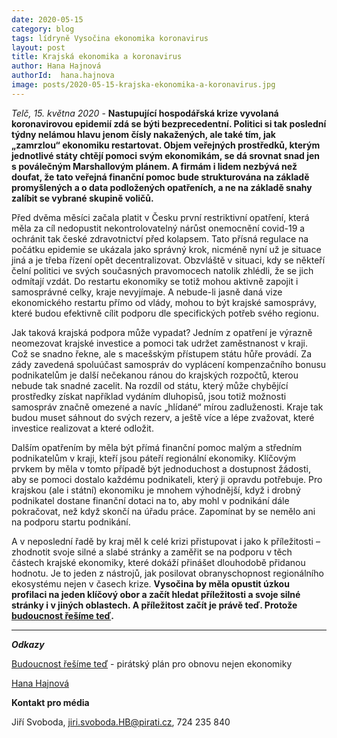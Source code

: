 ```yaml
---
date: 2020-05-15
category: blog
tags: lídryně Vysočina ekonomika koronavirus
layout: post
title: Krajská ekonomika a koronavirus
author: Hana Hajnová 
authorId:  hana.hajnova
image: posts/2020-05-15-krajska-ekonomika-a-koronavirus.jpg
---
```


*Telč, 15. května 2020* - **Nastupující hospodářská krize vyvolaná koronavirovou epidemií zdá se býti bezprecedentní. Politici si tak poslední týdny nelámou hlavu jenom čísly nakažených, ale také tím, jak „zamrzlou“ ekonomiku restartovat. Objem veřejných prostředků, kterým jednotlivé státy chtějí pomoci svým ekonomikám, se dá srovnat snad jen s poválečným Marshallovým plánem. A firmám i lidem nezbývá než doufat, že tato veřejná finanční pomoc bude strukturována na základě promyšlených a o data podložených opatřeních, a ne na základě snahy zalíbit se vybrané skupině voličů.** 

Před dvěma měsíci začala platit v Česku první restriktivní opatření, která měla za cíl nedopustit nekontrolovatelný nárůst onemocnění covid-19 a ochránit tak české zdravotnictví před kolapsem. Tato přísná regulace na počátku epidemie se ukázala jako správný krok, nicméně nyní už je situace jiná a je třeba řízení opět decentralizovat. Obzvláště v situaci, kdy se někteří čelní politici ve svých současných pravomocech natolik zhlédli, že se jich odmítají vzdát. Do restartu ekonomiky se totiž mohou aktivně zapojit i samosprávné celky, kraje nevyjímaje. A nebude-li jasně daná vize ekonomického restartu přímo od vlády, mohou to být krajské samosprávy, které budou efektivně cílit podporu dle specifických potřeb svého regionu.

Jak taková krajská podpora může vypadat? Jedním z opatření je výrazně neomezovat krajské investice a pomoci tak udržet zaměstnanost v kraji. Což se snadno řekne, ale s macešským přístupem státu hůře provádí. Za zády zavedená spoluúčast samospráv do vyplácení kompenzačního bonusu podnikatelům je další nečekanou ránou do krajských rozpočtů, kterou nebude tak snadné zacelit. Na rozdíl od státu, který může chybějící prostředky získat například vydáním dluhopisů, jsou totiž možnosti samospráv značně omezené a navíc „hlídané“ mírou zadluženosti. Kraje tak budou muset sáhnout do svých rezerv, a ještě více a lépe zvažovat, které investice realizovat a které odložit.  

Dalším opatřením by měla být přímá finanční pomoc malým a středním podnikatelům v kraji, kteří jsou páteří regionální ekonomiky. Klíčovým prvkem by měla v tomto případě být jednoduchost a dostupnost žádosti, aby se pomoci dostalo každému podnikateli, který ji opravdu potřebuje. Pro krajskou (ale i státní) ekonomiku je mnohem výhodnější, když i drobný podnikatel dostane finanční dotaci na to, aby mohl v podnikání dále pokračovat, než když skončí na úřadu práce. Zapomínat by se nemělo ani na podporu startu podnikání. 

A v neposlední řadě by kraj měl k celé krizi přistupovat i jako k příležitosti – zhodnotit svoje silné a slabé stránky a zaměřit se na podporu v těch částech krajské ekonomiky, které dokáží přinášet dlouhodobě přidanou hodnotu. Je to jeden z nástrojů, jak posilovat obranyschopnost regionálního ekosystému nejen v časech krize. **Vysočina by měla opustit úzkou profilaci na jeden klíčový obor a začít hledat příležitosti a svoje silné stránky i v jiných oblastech. A příležitost začít je právě teď. Protože [budoucnost řešíme teď](https://budoucnostresimeted.cz).** 

---

***Odkazy***

[Budoucnost řešíme teď](https://budoucnostresimeted.cz) - pirátský plán pro obnovu nejen ekonomiky

[Hana Hajnová](https://vysocina.pirati.cz/lide/hana-hajnova/)


**Kontakt pro média**

Jiří Svoboda, <jiri.svoboda.HB@pirati.cz>, 724 235 840
